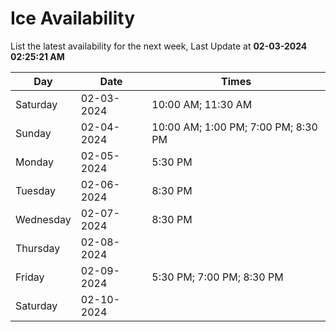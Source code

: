 # Ice Availability

List the latest availability for the next week, Last Update at **02-03-2024 02:25:21 AM**

| Day         | Date        | Times       |
| ----------- | ----------- | ----------- |
|Saturday|02-03-2024|10:00 AM; 11:30 AM|
|Sunday|02-04-2024|10:00 AM; 1:00 PM; 7:00 PM; 8:30 PM|
|Monday|02-05-2024|5:30 PM|
|Tuesday|02-06-2024|8:30 PM|
|Wednesday|02-07-2024|8:30 PM|
|Thursday|02-08-2024||
|Friday|02-09-2024|5:30 PM; 7:00 PM; 8:30 PM|
|Saturday|02-10-2024||
